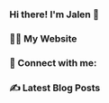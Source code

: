 ### Hi there! I'm Jalen 👋</h3>

### 👨‍💻 My Website </h3>

### 🔗 Connect with me:

### ✍️ Latest Blog Posts </h3>
